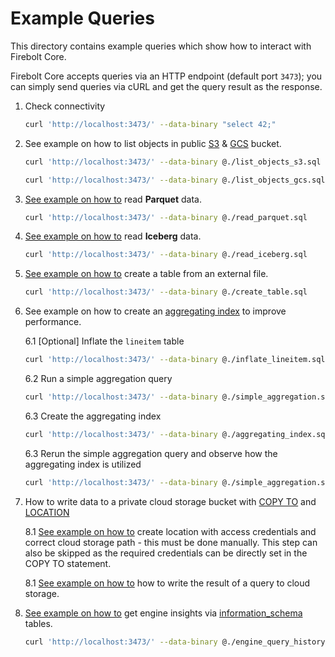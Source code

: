 # Example Queries

This directory contains example queries which show how to interact with Firebolt Core.

Firebolt Core accepts queries via an HTTP endpoint (default port `3473`); you can simply send queries via cURL and get the query result as the response.

1. Check connectivity
    ```bash
    curl 'http://localhost:3473/' --data-binary "select 42;"
    ```

2. See example on how to list objects in public [S3](./list_objects_s3.sql) & [GCS](./list_objects_gcs.sql) bucket.
    ```bash
    curl 'http://localhost:3473/' --data-binary @./list_objects_s3.sql
    ```
    ```bash
    curl 'http://localhost:3473/' --data-binary @./list_objects_gcs.sql
    ```

3. [See example on how to](./read_parquet.sql) read **Parquet** data.
    ```bash
    curl 'http://localhost:3473/' --data-binary @./read_parquet.sql
    ```

4. [See example on how to](./read_iceberg.sql) read **Iceberg** data.
    ```bash
    curl 'http://localhost:3473/' --data-binary @./read_iceberg.sql
    ```

5. [See example on how to](./create_table.sql) create a table from an external file.
    ```bash
    curl 'http://localhost:3473/' --data-binary @./create_table.sql
    ```

6. See example on how to create an [aggregating index](https://docs.firebolt.io/sql_reference/commands/data-definition/create-aggregating-index.html) to improve performance.
    
    6.1 [Optional] Inflate the `lineitem` table
    ```bash
    curl 'http://localhost:3473/' --data-binary @./inflate_lineitem.sql
    ```

    6.2 Run a simple aggregation query
    ```bash
    curl 'http://localhost:3473/' --data-binary @./simple_aggregation.sql
    ```

    6.3 Create the aggregating index
    ```bash
    curl 'http://localhost:3473/' --data-binary @./aggregating_index.sql
    ```

    6.3 Rerun the simple aggregation query and observe how the aggregating index is utilized
    ```bash
    curl 'http://localhost:3473/' --data-binary @./simple_aggregation.sql
    ```

7. How to write data to a private cloud storage bucket with [COPY TO](https://docs.firebolt.io/sql_reference/commands/data-management/copy-to.html) and [LOCATION](https://docs.firebolt.io/sql_reference/commands/data-definition/create-location.html)

    8.1 [See example on how to](./create_location.sql) create location with access credentials and correct cloud storage path - this must be done manually. This step can also be skipped as the required credentials can be directly set in the COPY TO statement.
    
    8.1 [See example on how to](./copy_to.sql) how to write the result of a query to cloud storage.

8. [See example on how to](./engine_query_history.sql) get engine insights via [information_schema](https://docs.firebolt.io/sql_reference/information-schema/) tables.
    ```bash
    curl 'http://localhost:3473/' --data-binary @./engine_query_history.sql
    ```